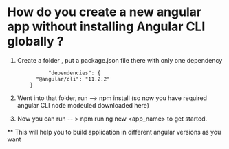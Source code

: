# How do you create a new angular app without installing Angular CLI globally ?
1. Create a folder , put a package.json file there with only one dependency

                 "dependencies": {
             "@angular/cli": "11.2.2"
           }
2. Went into that folder, run  --> npm install (so now you have required angular CLI node modeuled downloaded here)
3. Now you can run -- > npm run ng new <app_name> to get started.

** This will help you to build application in different angular versions as you want
